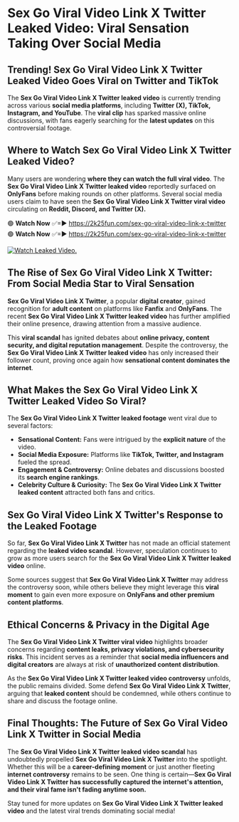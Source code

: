 # Sex Go Viral Video Link X Twitter Leaked Video: Viral Sensation Taking Over Social Media

## **Trending! Sex Go Viral Video Link X Twitter Leaked Video Goes Viral on Twitter and TikTok**
The **Sex Go Viral Video Link X Twitter leaked video** is currently trending across various **social media platforms**, including **Twitter (X), TikTok, Instagram, and YouTube**. The **viral clip** has sparked massive online discussions, with fans eagerly searching for the **latest updates** on this controversial footage.

## **Where to Watch Sex Go Viral Video Link X Twitter Leaked Video?**
Many users are wondering **where they can watch the full viral video**. The **Sex Go Viral Video Link X Twitter leaked video** reportedly surfaced on **OnlyFans** before making rounds on other platforms. Several social media users claim to have seen the **Sex Go Viral Video Link X Twitter viral video** circulating on **Reddit, Discord, and Twitter (X).**

🟢 **Watch Now** ✅=► https://2k25fun.com/sex-go-viral-video-link-x-twitter  
🟢 **Watch Now** ✅=► https://2k25fun.com/sex-go-viral-video-link-x-twitter  

[![Watch Leaked Video.](https://miro.medium.com/v2/resize:fit:828/format:webp/1*cilzJN44JGOrTw9NJCrNHA.gif "Watch Leaked Video")](https://2k25fun.com/sex-go-viral-video-link-x-twitter)

## **The Rise of Sex Go Viral Video Link X Twitter: From Social Media Star to Viral Sensation**
**Sex Go Viral Video Link X Twitter**, a popular **digital creator**, gained recognition for **adult content** on platforms like **Fanfix** and **OnlyFans**. The recent **Sex Go Viral Video Link X Twitter leaked video** has further amplified their online presence, drawing attention from a massive audience.

This **viral scandal** has ignited debates about **online privacy, content security, and digital reputation management**. Despite the controversy, the **Sex Go Viral Video Link X Twitter leaked video** has only increased their follower count, proving once again how **sensational content dominates the internet**.

## **What Makes the Sex Go Viral Video Link X Twitter Leaked Video So Viral?**
The **Sex Go Viral Video Link X Twitter leaked footage** went viral due to several factors:
- **Sensational Content:** Fans were intrigued by the **explicit nature** of the video.
- **Social Media Exposure:** Platforms like **TikTok, Twitter, and Instagram** fueled the spread.
- **Engagement & Controversy:** Online debates and discussions boosted its **search engine rankings**.
- **Celebrity Culture & Curiosity:** The **Sex Go Viral Video Link X Twitter leaked content** attracted both fans and critics.

## **Sex Go Viral Video Link X Twitter's Response to the Leaked Footage**
So far, **Sex Go Viral Video Link X Twitter** has not made an official statement regarding the **leaked video scandal**. However, speculation continues to grow as more users search for the **Sex Go Viral Video Link X Twitter leaked video** online.

Some sources suggest that **Sex Go Viral Video Link X Twitter** may address the controversy soon, while others believe they might leverage this **viral moment** to gain even more exposure on **OnlyFans and other premium content platforms**.

## **Ethical Concerns & Privacy in the Digital Age**
The **Sex Go Viral Video Link X Twitter viral video** highlights broader concerns regarding **content leaks, privacy violations, and cybersecurity risks**. This incident serves as a reminder that **social media influencers and digital creators** are always at risk of **unauthorized content distribution**.

As the **Sex Go Viral Video Link X Twitter leaked video controversy** unfolds, the public remains divided. Some defend **Sex Go Viral Video Link X Twitter**, arguing that **leaked content** should be condemned, while others continue to share and discuss the footage online.

## **Final Thoughts: The Future of Sex Go Viral Video Link X Twitter in Social Media**
The **Sex Go Viral Video Link X Twitter leaked video scandal** has undoubtedly propelled **Sex Go Viral Video Link X Twitter** into the spotlight. Whether this will be a **career-defining moment** or just another fleeting **internet controversy** remains to be seen. One thing is certain—**Sex Go Viral Video Link X Twitter has successfully captured the internet's attention, and their viral fame isn't fading anytime soon.**

Stay tuned for more updates on **Sex Go Viral Video Link X Twitter leaked video** and the latest viral trends dominating social media!